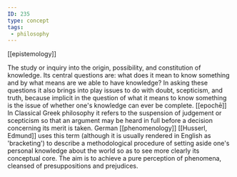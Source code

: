 ```yaml
---
ID: 235
type: concept
tags: 
 - philosophy
---
```


[[epistemology]]

 The study or
inquiry into the origin, possibility, and constitution of knowledge. Its
central questions are: what does it mean to know something and by what
means are we able to have knowledge? In asking these questions it also
brings into play issues to do with doubt, scepticism, and truth, because
implicit in the question of what it means to know something is the issue
of whether one's knowledge can ever be complete.
[[epochē]] In Classical Greek
philosophy it refers to the suspension of judgement or scepticism so
that an argument may be heard in full before a decision concerning its
merit is taken. German
[[phenomenology]] [[Husserl, Edmund]] uses this term
(although it is usually rendered in English as 'bracketing') to describe
a methodological procedure of setting aside one's personal knowledge
about the world so as to see more clearly its conceptual core. The aim
is to achieve a pure perception of phenomena, cleansed of
presuppositions and prejudices.
